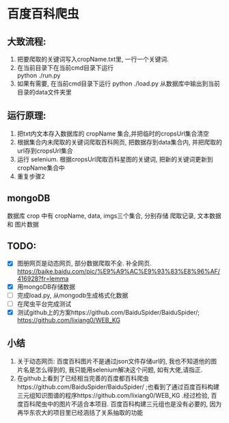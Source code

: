 # 百度百科爬虫


## 大致流程:

1. 把要爬取的关键词写入cropName.txt里, 一行一个关键词.
2. 在当前目录下在当前cmd目录下运行  
python ./run.py
3. 如果有需要, 在当前cmd目录下运行
python ./load.py
从数据库中输出到当前目录的data文件夹里

## 运行原理:

1. 把txt内文本存入数据库的 cropName 集合,并把临时的cropsUrl集合清空
2. 根据集合内未爬取的关键词爬取百科网页, 把数据存到data集合内, 并把爬取的url存到cropsUrl集合
3. 运行 selenium. 根据cropsUrl爬取百科星图的关键词, 把新的关键词更新到cropName集合中  
4. 重复步骤2

## mongoDB

数据库 crop 中有 cropName, data, imgs三个集合, 分别存储 爬取记录, 文本数据 和 图片数据

## TODO:

- [x] 图册网页是动态网页, 部分数据爬取不全. 补全网页.
https://baike.baidu.com/pic/%E9%A9%AC%E9%93%83%E8%96%AF/416928?fr=lemma
- [x] 用mongoDB存储数据
- [ ] 完成load.py, 从mongodb生成格式化数据
- [ ] 在爬虫平台完成测试
- [x] 测试github上的方案https://github.com/BaiduSpider/BaiduSpider/; https://github.com/lixiang0/WEB_KG

## 小结
1. 关于动态网页: 百度百科图片不是通过json文件存储url的, 我也不知道他的图片名是怎么得到的, 我只能用selenium解决这个问题, 如有大佬,请指正.  
2. 在github上看到了已经相当完善的百度都百科爬虫https://github.com/BaiduSpider/BaiduSpider/ ;也看到了通过百度百科构建三元组知识图谱的程序https://github.com/lixiang0/WEB_KG .经过检验, 百度百科爬虫中的图片不适合本项目. 百度百科构建三元组也是没有必要的, 因为再华东农大的项目里已经涵括了关系抽取的功能

